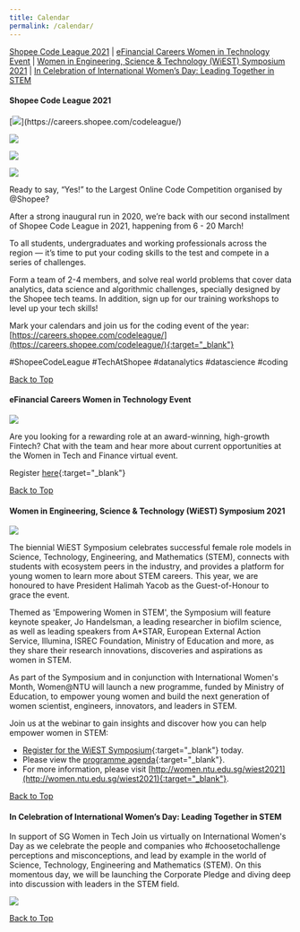 ```yaml
---
title: Calendar
permalink: /calendar/
---
```


<a name="top"></a>
[Shopee Code League 2021](#1) | [eFinancial Careers Women in Technology Event](#2) | [Women in Engineering, Science & Technology (WiEST) Symposium 2021](#3) | [In Celebration of International Women’s Day: Leading Together in STEM](#4)

<a name="1"></a>
<h4><strong>Shopee Code League 2021</strong></h4>
[<img src="/images/calendar/SCL_2021_Wave1_1.jpg">](https://careers.shopee.com/codeleague/)

[<img src="/images/calendar/SCL_2021_Wave1_2.jpg">](https://careers.shopee.com/codeleague/)

[<img src="/images/calendar/SCL_2021_Wave1_3.jpg">](https://careers.shopee.com/codeleague/)

[<img src="/images/calendar/SCL_2021_Wave1_4.jpg">](https://careers.shopee.com/codeleague/)

Ready to say, “Yes!” to the Largest Online Code Competition organised by @Shopee? 

After a strong inaugural run in 2020, we’re back with our second installment of Shopee Code League in 2021, happening from 6 - 20 March! 

To all students, undergraduates and working professionals across the region — it’s time to put your coding skills to the test and compete in a series of challenges.

Form a team of 2-4 members, and solve real world problems that cover data analytics, data science and algorithmic challenges, specially designed by the Shopee tech teams. In addition, sign up for our training workshops to level up your tech skills!

Mark your calendars and join us for the coding event of the year: [https://careers.shopee.com/codeleague/](https://careers.shopee.com/codeleague/){:target="_blank"}

#ShopeeCodeLeague #TechAtShopee #datanalytics #datascience #coding

[Back to Top](#top)


<a name="2"></a>
<h4><strong>eFinancial Careers Women in Technology Event</strong></h4>
<img src="/images/calendar/efc-sg-hk-women-in-tech-03-01-2021-ig-feed-time.jpg" />

Are you looking for a rewarding role at an award-winning, high-growth Fintech? Chat with the team and hear more about current opportunities at the Women in Tech and Finance virtual event.

Register [here](https://app.brazenconnect.com/events/vrE0N?utm_medium=social&utm_source=linkedin-sgwitpartnership){:target="_blank"}

[Back to Top](#top)


<a name="3"></a>
<h4><strong>Women in Engineering, Science & Technology (WiEST) Symposium 2021</strong></h4>
<img src="/images/calendar/WiEST_small.jpg" />

The biennial WiEST Symposium celebrates successful female role models in Science, Technology, Engineering, and Mathematics (STEM), connects with students with ecosystem peers in the industry, and provides a platform for young women to learn more about STEM careers. This year, we are honoured to have President Halimah Yacob as the Guest-of-Honour to grace the event.

Themed as 'Empowering Women in STEM', the Symposium will feature keynote speaker, Jo Handelsman, a leading researcher in biofilm science, as well as leading speakers from A*STAR, European External Action Service, Illumina, ISREC Foundation,​ Ministry of Education and more, as they share their research innovations, discoveries and aspirations as women in STEM.

As part of the Symposium and in conjunction with International Women's Month, Women@NTU will launch a new programme, funded by Ministry of Education, to empower young women and build the next generation of women scientist, engineers, innovators, and leaders in STEM.

Join us at the webinar to gain insights and discover how you can help empower women in STEM:
- [Register for the WiEST Symposium](https://wis.ntu.edu.sg/pls/webexe88/REGISTER_NTU.REGISTER?EVENT_ID=OA21012812014410){:target="_blank"} today.
- Please view the [programme agenda](http://women.ntu.edu.sg/NewsnEvents/Events/wiest2021/Pages/programme.aspx){:target="_blank"}.
- For more information, please visit [http://women.ntu.edu.sg/wiest2021](http://women.ntu.edu.sg/wiest2021){:target="_blank"}.

[Back to Top](#top)


<a name="4"></a>
<h4><strong>In Celebration of International Women’s Day: Leading Together in STEM</strong></h4>

In support of SG Women in Tech
Join us virtually on International Women's Day as we celebrate the people and companies who #choosetochallenge perceptions and misconceptions, and lead by example in the world of Science, Technology, Engineering and Mathematics (STEM). On this momentous day, we will be launching the Corporate Pledge and diving deep into discussion with leaders in the STEM field.

[<img src="/images/calendar/Leading_Together_in_Stem_small.jpg">](https://careers.shopee.com/codeleague/)

[Back to Top](#top)